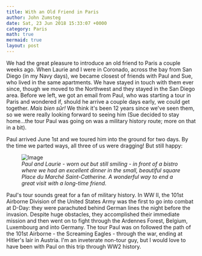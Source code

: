 ```yaml
---
title: With an Old Friend in Paris
author: John Zumsteg
date: Sat, 23 Jun 2018 15:33:07 +0000
category: Paris
math: true
mermaid: true
layout: post
---
```

We had the great pleasure to introduce an old friend to Paris a couple weeks ago. When Laurie and I were in Coronado, across the bay from San Diego (in my Navy days), we became closest of friends with Paul and Sue, who lived in the same apartments. We have stayed in touch with them ever since, though we moved to the Northwest and they stayed in the San Diego area. Before we left, we got an email from Paul, who was starting a tour in Paris and wondered if, should he arrive a couple days early, we could get together. *Mais bien sûr!*  We think it's been 12 years since we've seen them, so we were really looking forward to seeing him (Sue decided to stay home...the tour Paul was going on was a military history route; more on that in a bit).

Paul arrived June 1st and we toured him into the ground for two days. By the time we parted ways, all three of us were dragging! But still happy:

<figure>
	<img src="{{"/assets/images/2018/06/IMG_1881.jpg" | prepend: site.baseurl | prepend: site.url }}" alt="Image" />
	<figcaption><em>Paul and Laurie - worn out but still smiling - in front of a bistro where we had an excellent dinner in the small, beautiful square Place du Marché Saint-Catherine. A wonderful way to end a great visit with a long-time friend.</em></figcaption>
</figure>



Paul's tour sounds great for a fan of military history. In WW II, the 101st Airborne Division of the United States Army was the first to go into combat at D-Day: they were parachuted behind German lines the night before the invasion. Despite huge obstacles, they accomplished their immediate mission and then went on to fight through the Ardennes Forest, Belgium, Luxembourg and into Germany. The tour Paul was on followed the path of the 101st Airborne - the Screaming Eagles - through the war, ending at Hitler's lair in Austria. I'm an inveterate non-tour guy, but I would love to have been with Paul on this trip through WW2 history.
